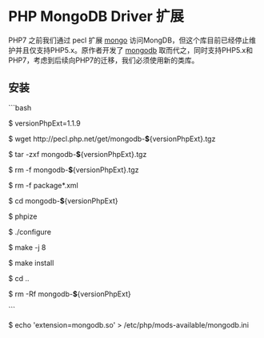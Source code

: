 # PHP MongoDB Driver 扩展

PHP7 之前我们通过 pecl 扩展 [mongo](http://pecl.php.net/package/mongo) 访问MongDB，但这个库目前已经停止维护并且仅支持PHP5.x。原作者开发了 [mongodb](http://pecl.php.net/package/mongodb) 取而代之，同时支持PHP5.x和PHP7，考虑到后续向PHP7的迁移，我们必须使用新的类库。

## 安装

\`\`\`bash

$ versionPhpExt=1.1.9

$ wget http:\/\/pecl.php.net\/get\/mongodb-**$**{versionPhpExt}.tgz

$ tar -zxf mongodb-**$**{versionPhpExt}.tgz

$ rm -f mongodb-**$**{versionPhpExt}.tgz

$ rm -f package\*.xml

$ cd mongodb-**$**{versionPhpExt}

$ phpize

$ .\/configure

$ make -j 8

$ make install

$ cd ..

$ rm -Rf mongodb-**$**{versionPhpExt}

\`\`\`

$ echo 'extension=mongodb.so' &gt; \/etc\/php\/mods-available\/mongodb.ini

